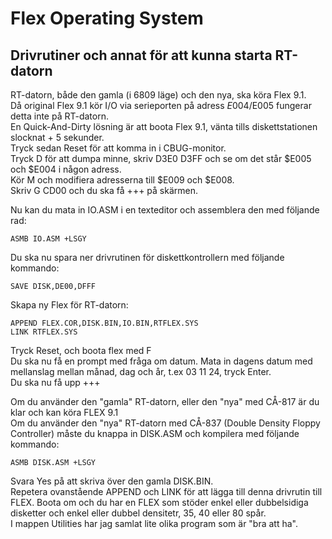 # Flex Operating System
## Drivrutiner och annat för att kunna starta RT-datorn
RT-datorn, både den gamla (i 6809 läge) och den nya, ska köra Flex 9.1.  
Då original Flex 9.1 kör I/O via serieporten på adress $E004/$E005 fungerar detta inte på RT-datorn.  
En Quick-And-Dirty lösning är att boota Flex 9.1, vänta tills diskettstationen slocknat + 5 sekunder.  
Tryck sedan Reset för att komma in i CBUG-monitor.  
Tryck D för att dumpa minne, skriv D3E0 D3FF och se om det står $E005 och $E004 i någon adress.  
Kör M och modifiera adresserna till $E009 och $E008.  
Skriv G CD00 och du ska få +++ på skärmen.  

Nu kan du mata in IO.ASM i en texteditor och assemblera den med följande rad:  
```
ASMB IO.ASM +LSGY  
```
Du ska nu spara ner drivrutinen för diskettkontrollern med följande kommando:  
```
SAVE DISK,DE00,DFFF  
```
Skapa ny Flex för RT-datorn:  
```
APPEND FLEX.COR,DISK.BIN,IO.BIN,RTFLEX.SYS  
LINK RTFLEX.SYS 
```
Tryck Reset, och boota flex med F  
Du ska nu få en prompt med fråga om datum. Mata in dagens datum med mellanslag mellan månad, dag och år, t.ex 03 11 24, tryck Enter.  
Du ska nu få upp +++  

Om du använder den "gamla" RT-datorn, eller den "nya" med CÅ-817 är du klar och kan köra FLEX 9.1  
Om du använder den "nya" RT-datorn med CÅ-837 (Double Density Floppy Controller) måste du knappa in DISK.ASM och kompilera med följande kommando:  
```
ASMB DISK.ASM +LSGY  
```
Svara Yes på att skriva över den gamla DISK.BIN.  
Repetera ovanstående APPEND och LINK för att lägga till denna drivrutin till FLEX. Boota om och du har en FLEX som stöder enkel eller dubbelsidiga disketter och enkel eller dubbel densitetr, 35, 40 eller 80 spår.  
I mappen Utilities har jag samlat lite olika program som är "bra att ha".